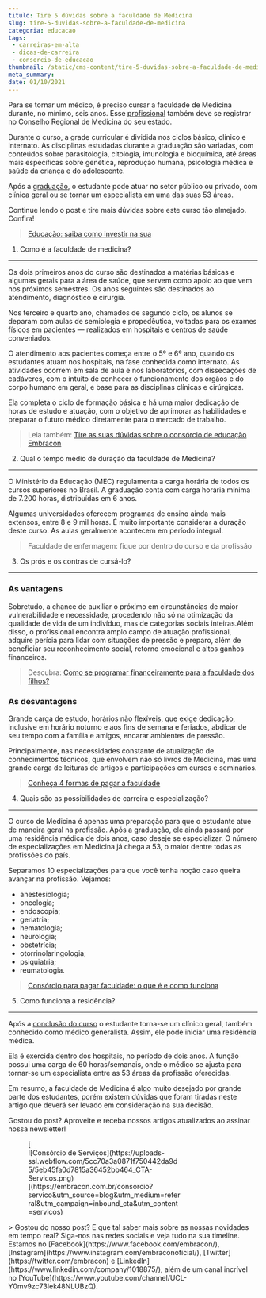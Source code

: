 ```yaml
---
titulo: Tire 5 dúvidas sobre a faculdade de Medicina
slug: tire-5-duvidas-sobre-a-faculdade-de-medicina
categoria: educacao
tags:
 - carreiras-em-alta
 - dicas-de-carreira
 - consorcio-de-educacao
thumbnail: /static/cms-content/tire-5-duvidas-sobre-a-faculdade-de-medicina.jpeg
meta_summary: 
date: 01/10/2021
---
```

Para se tornar um médico, é preciso cursar a faculdade de Medicina durante, no mínimo, seis anos. Esse [profissional](https://www.embracon.com.br/blog/entenda-qual-e-a-importancia-da-faculdade-para-o-curriculo) também deve se registrar no Conselho Regional de Medicina do seu estado.

Durante o curso, a grade curricular é dividida nos ciclos básico, clínico e internato. As disciplinas estudadas durante a graduação são variadas, com conteúdos sobre parasitologia, citologia, imunologia e bioquímica, até áreas mais específicas sobre genética, reprodução humana, psicologia médica e saúde da criança e do adolescente.

Após a [graduação](https://www.embracon.com.br/blog/confira-5-beneficios-de-fazer-um-consorcio-para-pos-graduacao), o estudante pode atuar no setor público ou privado, com clínica geral ou se tornar um especialista em uma das suas 53 áreas.

Continue lendo o post e tire mais dúvidas sobre este curso tão almejado. Confira!

> [Educação: saiba como investir na sua](https://www.embracon.com.br/blog/educacao-saiba-como-investir-na-sua)

1. Como é a faculdade de medicina?
----------------------------------

Os dois primeiros anos do curso são destinados a matérias básicas e algumas gerais para a área de saúde, que servem como apoio ao que vem nos próximos semestres. Os anos seguintes são destinados ao atendimento, diagnóstico e cirurgia.

Nos terceiro e quarto ano, chamados de segundo ciclo, os alunos se deparam com aulas de semiologia e propedêutica, voltadas para os exames físicos em pacientes — realizados em hospitais e centros de saúde conveniados.

O atendimento aos pacientes começa entre o 5º e 6º ano, quando os estudantes atuam nos hospitais, na fase conhecida como internato. As atividades ocorrem em sala de aula e nos laboratórios, com dissecações de cadáveres, com o intuito de conhecer o funcionamento dos órgãos e do corpo humano em geral, e base para as disciplinas clínicas e cirúrgicas.

Ela completa o ciclo de formação básica e há uma maior dedicação de horas de estudo e atuação, com o objetivo de aprimorar as habilidades e preparar o futuro médico diretamente para o mercado de trabalho.

> Leia também: [Tire as suas dúvidas sobre o consórcio de educação Embracon](https://www.embracon.com.br/blog/tire-as-suas-duvidas-sobre-o-consorcio-de-educacao-embracon)

2. Qual o tempo médio de duração da faculdade de Medicina?
----------------------------------------------------------

O Ministério da Educação (MEC) regulamenta a carga horária de todos os cursos superiores no Brasil. A graduação conta com carga horária mínima de 7.200 horas, distribuídas em 6 anos.

Algumas universidades oferecem programas de ensino ainda mais extensos, entre 8 e 9 mil horas. É muito importante considerar a duração deste curso. As aulas geralmente acontecem em período integral.

> Faculdade de enfermagem: fique por dentro do curso e da profissão

3. Os prós e os contras de cursá-lo?
------------------------------------

### As vantagens

Sobretudo, a chance de auxiliar o próximo em circunstâncias de maior vulnerabilidade e necessidade, procedendo não só na otimização da qualidade de vida de um indivíduo, mas de categorias sociais inteiras.Além disso, o profissional encontra amplo campo de atuação profissional, adquire perícia para lidar com situações de pressão e preparo, além de beneficiar seu reconhecimento social, retorno emocional e altos ganhos financeiros.

> Descubra: [Como se programar financeiramente para a faculdade dos filhos?](https://www.embracon.com.br/blog/como-se-programar-financeiramente-para-a-faculdade-dos-filhos)

### As desvantagens

Grande carga de estudo, horários não flexíveis, que exige dedicação, inclusive em horário noturno e aos fins de semana e feriados, abdicar de seu tempo com a família e amigos, encarar ambientes de pressão.

Principalmente, nas necessidades constante de atualização de conhecimentos técnicos, que envolvem não só livros de Medicina, mas uma grande carga de leituras de artigos e participações em cursos e seminários.

> [Conheça 4 formas de pagar a faculdade](https://www.embracon.com.br/blog/conheca-4-formas-de-pagar-a-faculdade)

4. Quais são as possibilidades de carreira e especialização?
------------------------------------------------------------

O curso de Medicina é apenas uma preparação para que o estudante atue de maneira geral na profissão. Após a graduação, ele ainda passará por uma residência médica de dois anos, caso deseje se especializar. O número de especializações em Medicina já chega a 53, o maior dentre todas as profissões do país.

Separamos 10 especializações para que você tenha noção caso queira avançar na profissão. Vejamos:

- anestesiologia;
- oncologia;
- endoscopia;
- geriatria;
- hematologia;
- neurologia;
- obstetrícia;
- otorrinolaringologia;
- psiquiatria;
- reumatologia.

> [Consórcio para pagar faculdade: o que é e como funciona](https://www.embracon.com.br/blog/consorcio-embracon-para-pagar-faculdade)

5. Como funciona a residência?
------------------------------

Após a [conclusão do curso](https://www.embracon.com.br/blog/segunda-graduacao-ou-pos-graduacao-qual-e-a-melhor-opcao) o estudante torna-se um clínico geral, também conhecido como médico generalista. Assim, ele pode iniciar uma residência médica.

Ela é exercida dentro dos hospitais, no período de dois anos. A função possui uma carga de 60 horas/semanais, onde o médico se ajusta para tornar-se um especialista entre as 53 áreas da profissão oferecidas.

Em resumo, a faculdade de Medicina é algo muito desejado por grande parte dos estudantes, porém existem dúvidas que foram tiradas neste artigo que deverá ser levado em consideração na sua decisão.

Gostou do post? Aproveite e receba nossos artigos atualizados ao assinar nossa newsletter!

<figure class="w-richtext-figure-type-image w-richtext-align-center" style="max-width:310px">[<div>![Consórcio de Serviços](https://uploads-ssl.webflow.com/5cc70a3a0871f750442da9d5/5eb45fa0d7815a36452bb464_CTA-Servicos.png)</div>](https://embracon.com.br/consorcio?servico&utm_source=blog&utm_medium=referral&utm_campaign=inbound_cta&utm_content=servicos)</figure>> Gostou do nosso post? E que tal saber mais sobre as nossas novidades em tempo real? Siga-nos nas redes sociais e veja tudo na sua timeline. Estamos no [Facebook](https://www.facebook.com/embracon/), [Instagram](https://www.instagram.com/embraconoficial/), [Twitter](https://twitter.com/embracon) e [LinkedIn](https://www.linkedin.com/company/1018875/), além de um canal incrível no [YouTube](https://www.youtube.com/channel/UCL-Y0mv9zc73Iek48NLUBzQ).
